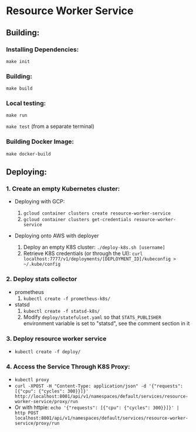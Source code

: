 # Resource Worker Service

## Building:

### Installing Dependencies:
`make init`

### Building:
`make build`

### Local testing:
`make run`

`make test` (from a separate terminal)

### Building Docker Image:
`make docker-build`

## Deploying:

### 1. Create an empty Kubernetes cluster:

- Deploying with GCP:
    1. `gcloud container clusters create resource-worker-service`
    2. `gcloud container clusters get-credentials resource-worker-service`

- Deploying onto AWS with deployer
    1. Deploy an empty K8S cluster: `./deploy-k8s.sh [username]`
    2. Retrieve K8S credentials (or through the UI): `curl localhost:7777/v1/deployments/[DEPLOYMENT_ID]/kubeconfig > ~/.kube/config`

### 2. Deploy stats collector
- prometheus
    1. `kubectl create -f prometheus-k8s/`
- statsd
    1. `kubectl create -f statsd-k8s/`
    2. Modify `deploy/statefulset.yaml` so that `STATS_PUBLISHER` environment variable is set to "statsd", see the comment section in it

### 3. Deploy resource worker service
- `kubectl create -f deploy/`

### 4. Access the Service Through K8S Proxy:
- `kubectl proxy`
- `curl -XPOST -H "Content-Type: application/json" -d '{"requests": [{"cpu": {"cycles": 300}}]}' http://localhost:8001/api/v1/namespaces/default/services/resource-worker-service/proxy/run`
- Or with httpie: `echo '{"requests": [{"cpu": {"cycles": 300}}]}' | http POST localhost:8001/api/v1/namespaces/default/services/resource-worker-service/proxy/run`
